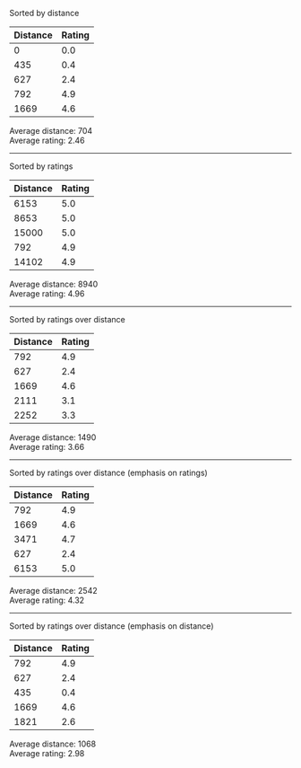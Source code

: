 Sorted by distance

| Distance | Rating |
| --- | --- |
| 0 | 0.0 |
| 435 | 0.4 |
| 627 | 2.4 |
| 792 | 4.9 |
| 1669 | 4.6 |

Average distance: 704  
Average rating: 2.46
___


Sorted by ratings

| Distance | Rating |
| --- | --- |
| 6153 | 5.0 |
| 8653 | 5.0 |
| 15000 | 5.0 |
| 792 | 4.9 |
| 14102 | 4.9 |

Average distance: 8940  
Average rating: 4.96
___


Sorted by ratings over distance

| Distance | Rating |
| --- | --- |
| 792 | 4.9 |
| 627 | 2.4 |
| 1669 | 4.6 |
| 2111 | 3.1 |
| 2252 | 3.3 |

Average distance: 1490  
Average rating: 3.66
___


Sorted by ratings over distance (emphasis on ratings)

| Distance | Rating |
| --- | --- |
| 792 | 4.9 |
| 1669 | 4.6 |
| 3471 | 4.7 |
| 627 | 2.4 |
| 6153 | 5.0 |

Average distance: 2542  
Average rating: 4.32
___


Sorted by ratings over distance (emphasis on distance)

| Distance | Rating |
| --- | --- |
| 792 | 4.9 |
| 627 | 2.4 |
| 435 | 0.4 |
| 1669 | 4.6 |
| 1821 | 2.6 |

Average distance: 1068  
Average rating: 2.98
